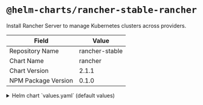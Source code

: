 # `@helm-charts/rancher-stable-rancher`

Install Rancher Server to manage Kubernetes clusters across providers.

| Field               | Value          |
| ------------------- | -------------- |
| Repository Name     | rancher-stable |
| Chart Name          | rancher        |
| Chart Version       | 2.1.1          |
| NPM Package Version | 0.1.0          |

<details>

<summary>Helm chart `values.yaml` (default values)</summary>

```yaml
# Additional Trusted CAs.
# Enable this flag and add your CA certs as a secret named tls-ca-additional in the namespace.
# See README.md for details.
additionalTrustedCAs: false

antiAffinity: preferred

# Audit Logs https://rancher.com/docs/rancher/v2.x/en/installation/api-auditing/
# The audit log is piped to the console of the rancher-audit-log container in the rancher pod.
# https://rancher.com/docs/rancher/v2.x/en/installation/api-auditing/
# destination stream to sidecar container console or hostPath volume
# level: Verbosity of logs, 0 to 3. 0 is off 3 is a lot.
auditLog:
  destination: sidecar
  hostPath: /var/log/rancher/audit/
  level: 0
  maxAge: 1
  maxBackup: 1
  maxSize: 100

# Add debug flag to Rancher server
debug: false

# Fully qualified name to reach your Rancher server
# hostname: rancher.my.org

## Optional array of imagePullSecrets containing private registry credentials
## Ref: https://kubernetes.io/docs/tasks/configure-pod-container/pull-image-private-registry/
imagePullSecrets: []
# - name: secretName

### ingress ###
# Readme for details and instruction on adding tls secrets.
ingress:
  tls:
    # rancher, letsEncrypt, secrets
    source: rancher

### LetsEncrypt config ###
# ProTip: The production environment only allows you to register a name 5 times a week.
#         Use staging until you have your config right.
letsEncrypt:
  # email: none@example.com
  environment: production

# If you are using certs signed by a private CA set to 'true' and set the 'tls-ca'
# in the 'rancher-system' namespace. See the README.md for details
privateCA: false

# http[s] proxy server passed into rancher server.
# proxy: http://<username>@<password>:<url>:<port>

# comma separated list of domains or ip addresses that will not use the proxy
noProxy: 127.0.0.0/8,10.0.0.0/8,172.16.0.0/12,192.168.0.0/16

# Override rancher image location for Air Gap installs
rancherImage: rancher/rancher
# rancher/rancher image tag. https://hub.docker.com/r/rancher/rancher/tags/
# Defaults to .Chart.appVersion
# rancherImageTag: v2.0.7

# Number of Rancher server replicas.
replicas: 3

# Set pod resource requests/limits for Rancher.
resources: {}

#
# tls
#   Where to offload the TLS/SSL encrytion
# - ingress (default)
# - external
tls: ingress
```

</details>
